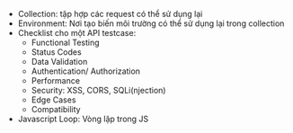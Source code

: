 - Collection: tập hợp các request có thể sử dụng lại
- Environment: Nơi tạo biến môi trường có thể sử dụng lại trong collection
- Checklist cho một API testcase:
    - Functional Testing
    - Status Codes
    - Data Validation
    - Authentication/ Authorization
    - Performance
    - Security: XSS, CORS, SQLi(njection)
    - Edge Cases
    - Compatibility
- Javascript Loop: Vòng lặp trong JS